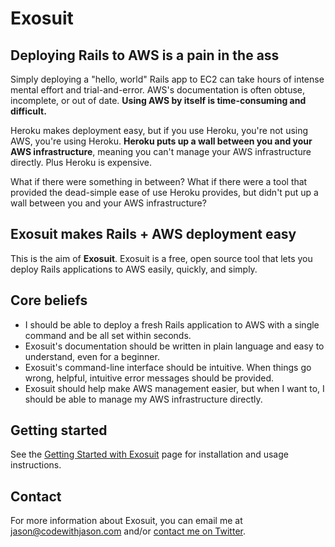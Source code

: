 # Exosuit

## Deploying Rails to AWS is a pain in the ass

Simply deploying a "hello, world" Rails app to EC2 can take hours of intense mental effort and trial-and-error. AWS's documentation is often obtuse, incomplete, or out of date. **Using AWS by itself is time-consuming and difficult.**

Heroku makes deployment easy, but if you use Heroku, you're not using AWS, you're using Heroku. **Heroku puts up a wall between you and your AWS infrastructure**, meaning you can't manage your AWS infrastructure directly. Plus Heroku is expensive.

What if there were something in between? What if there were a tool that provided the dead-simple ease of use Heroku provides, but didn't put up a wall between you and your AWS infrastructure?

## Exosuit makes Rails + AWS deployment easy

This is the aim of **Exosuit**. Exosuit is a free, open source tool that lets you deploy Rails applications to AWS easily, quickly, and simply.

## Core beliefs

- I should be able to deploy a fresh Rails application to AWS with a single command and be all set within seconds.
- Exosuit's documentation should be written in plain language and easy to understand, even for a beginner.
- Exosuit's command-line interface should be intuitive. When things go wrong, helpful, intuitive error messages should be provided.
- Exosuit should help make AWS management easier, but when I want to, I should be able to manage my AWS infrastructure directly.

## Getting started

See the [Getting Started with Exosuit](https://github.com/jasonswett/exosuit/wiki/Getting-Started-with-Exosuit) page for installation and usage instructions.

## Contact

For more information about Exosuit, you can email me at jason@codewithjason.com and/or [contact me on Twitter](https://twitter.com/JasonSwett).
